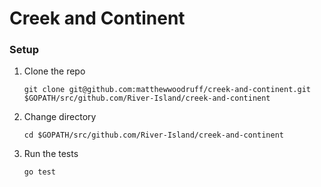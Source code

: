 # Creek and Continent

### Setup


1. Clone the repo
    ```
    git clone git@github.com:matthewwoodruff/creek-and-continent.git $GOPATH/src/github.com/River-Island/creek-and-continent
    ```

2. Change directory
    ```
    cd $GOPATH/src/github.com/River-Island/creek-and-continent
    ```
    
3. Run the tests
    ```
    go test
    ```